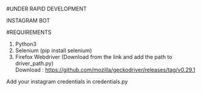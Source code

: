 #UNDER RAPID DEVELOPMENT

INSTAGRAM BOT

#REQUIREMENTS
1. Python3
2. Selenium (pip install selenium)
3. Firefox Webdriver (Download from the link and add the path to driver_path.py)                                                                                            
   Download : https://github.com/mozilla/geckodriver/releases/tag/v0.29.1

Add your instagram credentials in credentials.py
